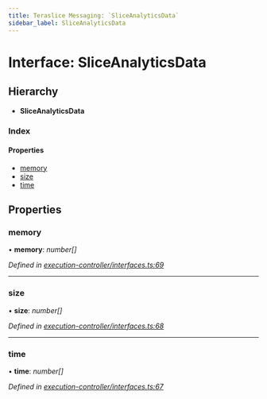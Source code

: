 ```yaml
---
title: Teraslice Messaging: `SliceAnalyticsData`
sidebar_label: SliceAnalyticsData
---
```


# Interface: SliceAnalyticsData

## Hierarchy

* **SliceAnalyticsData**

### Index

#### Properties

* [memory](sliceanalyticsdata.md#memory)
* [size](sliceanalyticsdata.md#size)
* [time](sliceanalyticsdata.md#time)

## Properties

###  memory

• **memory**: *number[]*

*Defined in [execution-controller/interfaces.ts:69](https://github.com/terascope/teraslice/blob/6aab1cd2/packages/teraslice-messaging/src/execution-controller/interfaces.ts#L69)*

___

###  size

• **size**: *number[]*

*Defined in [execution-controller/interfaces.ts:68](https://github.com/terascope/teraslice/blob/6aab1cd2/packages/teraslice-messaging/src/execution-controller/interfaces.ts#L68)*

___

###  time

• **time**: *number[]*

*Defined in [execution-controller/interfaces.ts:67](https://github.com/terascope/teraslice/blob/6aab1cd2/packages/teraslice-messaging/src/execution-controller/interfaces.ts#L67)*
